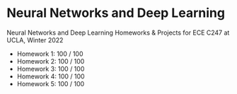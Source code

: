 # Neural Networks and Deep Learning
Neural Networks and Deep Learning Homeworks & Projects for ECE C247 at UCLA, Winter 2022

- Homework 1: 100 / 100
- Homework 2: 100 / 100
- Homework 3: 100 / 100
- Homework 4: 100 / 100
- Homework 5: 100 / 100
